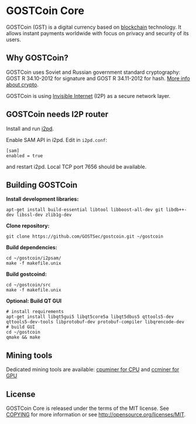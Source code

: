 GOSTCoin Core
=============

GOSTCoin (GST) is a digital currency based on [blockchain](https://en.wikipedia.org/wiki/Blockchain) technology.
It allows instant payments worldwide with focus on privacy and security of its users.

Why GOSTCoin?
-------------

GOSTCoin uses Soviet and Russian government standard cryptography: 
GOST R 34.10-2012 for signature and GOST R 34.11-2012 for hash. 
[More info about crypto](https://github.com/GOSTSec/gostcoin/wiki/Cryptography).

GOSTCoin is using [Invisible Internet](https://github.com/PurpleI2P/i2pd) (I2P) as a secure network layer.

GOSTCoin needs I2P router
-------------------------

Install and run [i2pd](https://github.com/PurpleI2P/i2pd).

Enable SAM API in i2pd. Edit in `i2pd.conf`:

    [sam]
    enabled = true

and restart i2pd. Local TCP port 7656 should be available.

Building GOSTCoin
-----------------

**Install development libraries:**

    apt-get install build-essential libtool libboost-all-dev git libdb++-dev libssl-dev zlib1g-dev

**Clone repository:**

    git clone https://github.com/GOSTSec/gostcoin.git ~/gostcoin

**Build dependencies:**

    cd ~/gostcoin/i2psam/
    make -f makefile.unix

**Build gostcoind:**

    cd ~/gostcoin/src
    make -f makefile.unix

**Optional: Build QT GUI**

    # install requirements 
    apt-get install libqt5gui5 libqt5core5a libqt5dbus5 qttools5-dev qttools5-dev-tools libprotobuf-dev protobuf-compiler libqrencode-dev
    # build GUI
    cd ~/gostcoin
    qmake && make

Mining tools
------------

Dedicated mining tools are available: [cpuminer for CPU](https://github.com/GOSTSec/cpuminer-x11-gost) and [ccminer for GPU](https://github.com/GOSTSec/ccminer)

License
-------

GOSTCoin Core is released under the terms of the MIT license. See [COPYING](COPYING) for more
information or see http://opensource.org/licenses/MIT.

